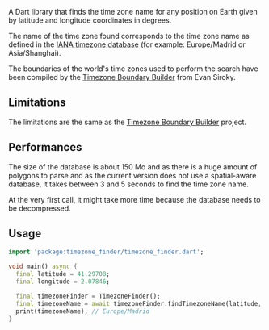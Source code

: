 A Dart library that finds the time zone name for any position on Earth given by latitude and longitude coordinates in degrees.

The name of the time zone found corresponds to the time zone name as defined in the [IANA timezone database][timezone_db] (for example: Europe/Madrid or Asia/Shanghai).

The boundaries of the world's time zones used to perform the search have been compiled by the [Timezone Boundary Builder][timezone_boundary_builder] from Evan Siroky.

[timezone_db]: https://www.iana.org/time-zones
[timezone_boundary_builder]: https://github.com/evansiroky/timezone-boundary-builder

## Limitations

The limitations are the same as the [Timezone Boundary Builder][timezone_boundary_builder] project.

## Performances

The size of the database is about 150 Mo and as there is a huge amount of polygons to parse and as the current version does not use a spatial-aware database, it takes between 3 and 5 seconds to find the time zone name.

At the very first call, it might take more time because the database needs to be decompressed.

## Usage

```dart
import 'package:timezone_finder/timezone_finder.dart';

void main() async {
  final latitude = 41.29708;
  final longitude = 2.07846;

  final timezoneFinder = TimezoneFinder();
  final timezoneName = await timezoneFinder.findTimezoneName(latitude, longitude);
  print(timezoneName); // Europe/Madrid
}
```